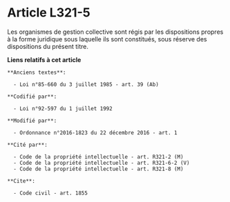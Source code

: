 # Article L321-5

Les organismes de gestion collective sont régis par les dispositions propres à la forme juridique sous laquelle ils sont
constitués, sous réserve des dispositions du présent titre.

**Liens relatifs à cet article**

	**Anciens textes**:

	  - Loi n°85-660 du 3 juillet 1985 - art. 39 (Ab)

	**Codifié par**:

	  - Loi n°92-597 du 1 juillet 1992

	**Modifié par**:

	  - Ordonnance n°2016-1823 du 22 décembre 2016 - art. 1

	**Cité par**:

	  - Code de la propriété intellectuelle - art. R321-2 (M)
	  - Code de la propriété intellectuelle - art. R321-6-2 (V)
	  - Code de la propriété intellectuelle - art. R321-8 (M)

	**Cite**:

	  - Code civil - art. 1855
